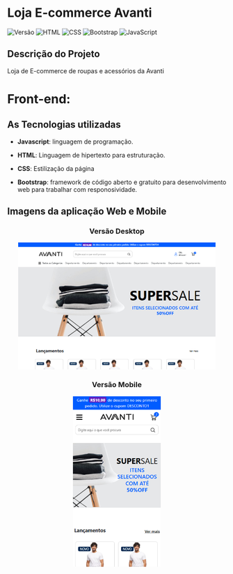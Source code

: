 # Loja E-commerce Avanti
![Versão](https://img.shields.io/badge/Vers%C3%A3o-1.0_-blue)
![HTML](https://img.shields.io/badge/HTML-5-E34F26?logo=html5&logoColor=white)
![CSS](https://img.shields.io/badge/CSS-3-1572B6?logo=css3&logoColor=white)
![Bootstrap](https://img.shields.io/badge/Bootstrap-5-7952B3?logo=bootstrap&logoColor=white)
![JavaScript](https://img.shields.io/badge/JavaScript-ES6-%F7DF1E)

## Descrição do Projeto  

Loja de E-commerce de roupas e acessórios da Avanti

# Front-end:

## As Tecnologias utilizadas

- **Javascript**: linguagem de programação.

- **HTML**: Linguagem de hipertexto para estruturação.
  
-  **CSS**: Estilização da página

- **Bootstrap**:  framework de código aberto e gratuito para desenvolvimento web para trabalhar com responosividade.

## Imagens da aplicação Web e Mobile

<h3 align="center">Versão Desktop</h3>
<p align="center">
  <img src="./assets/capa_web.png" alt="Versão Web" width="90%">
</p>

<h3 align="center">Versão Mobile</h3>
<p align="center">
  <img src="./assets/capa_mobile.png" alt="Versão Mobile" width="40%">
</p>











  
